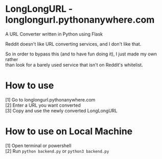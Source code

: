 # LongLongURL - longlongurl.pythonanywhere.com
 A URL Converter written in Python using Flask

 Reddit doesn't like URL converting services, and I don't like that.
 
 So in order to bypass this (and to have fun doing it), I just made my own rather \
 than look for a barely used service that isn't on Reddit's whitelist.

# How to use
 [1] Go to longlongurl.pythonanywhere.com\
 [2] Enter a URL you want converted\
 [3] Copy and use the newly converted LongLongURL

# How to use on Local Machine
 [1] Open terminal or powershell\
 [2] Run ```python backend.py``` or ```python3 backend.py```
